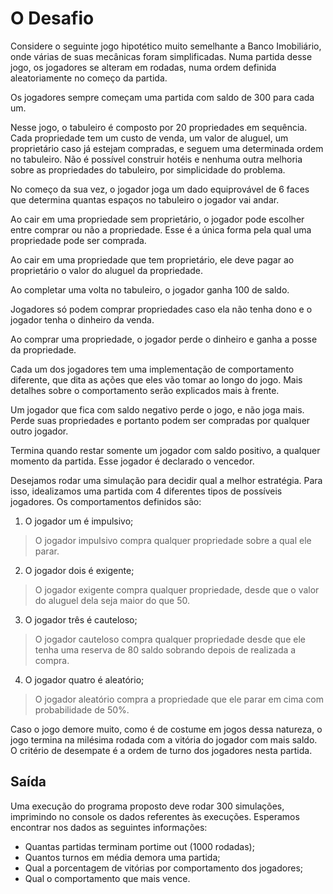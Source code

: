# O Desafio

Considere o seguinte jogo hipotético muito semelhante a Banco Imobiliário, onde várias de suas mecânicas
foram simplificadas. Numa partida desse jogo, os jogadores se alteram em rodadas, numa ordem definida
aleatoriamente no começo da partida. 

Os jogadores sempre começam uma partida com saldo de 300 para
cada um.

Nesse jogo, o tabuleiro é composto por 20 propriedades em sequência. Cada propriedade tem um custo de
venda, um valor de aluguel, um proprietário caso já estejam compradas, e seguem uma determinada ordem no
tabuleiro. Não é possível construir hotéis e nenhuma outra melhoria sobre as propriedades do tabuleiro, por simplicidade do problema.

No começo da sua vez, o jogador joga um dado equiprovável de 6 faces que determina quantas espaços no
tabuleiro o jogador vai andar.

Ao cair em uma propriedade sem proprietário, o jogador pode escolher entre comprar ou não a
propriedade. Esse é a única forma pela qual uma propriedade pode ser comprada.

Ao cair em uma propriedade que tem proprietário, ele deve pagar ao proprietário o valor do aluguel da
propriedade.

Ao completar uma volta no tabuleiro, o jogador ganha 100 de saldo.

Jogadores só podem comprar propriedades caso ela não tenha dono e o jogador tenha o dinheiro da venda.

Ao comprar uma propriedade, o jogador perde o dinheiro e ganha a posse da propriedade.

Cada um dos jogadores tem uma implementação de comportamento diferente, que dita as ações que eles
vão tomar ao longo do jogo. Mais detalhes sobre o comportamento serão explicados mais à frente.

Um jogador que fica com saldo negativo perde o jogo, e não joga mais. Perde suas propriedades e portanto
podem ser compradas por qualquer outro jogador.

Termina quando restar somente um jogador com saldo positivo, a qualquer momento da partida. Esse jogador
é declarado o vencedor.

Desejamos rodar uma simulação para decidir qual a melhor estratégia. Para isso, idealizamos uma partida
com 4 diferentes tipos de possíveis jogadores. Os comportamentos definidos são:

1. O jogador um é impulsivo;

> O jogador impulsivo compra qualquer propriedade sobre a qual ele parar.

2. O jogador dois é exigente;

> O jogador exigente compra qualquer propriedade, desde que o valor do aluguel dela seja maior do que 50.

3. O jogador três é cauteloso;

> O jogador cauteloso compra qualquer propriedade desde que ele tenha uma reserva de 80 saldo sobrando depois de realizada a compra.

4. O jogador quatro é aleatório;

> O jogador aleatório compra a propriedade que ele parar em cima com probabilidade de 50%.

Caso o jogo demore muito, como é de costume em jogos dessa natureza, o jogo termina na milésima rodada com a vitória do jogador com mais saldo. O critério de desempate é a ordem de turno dos jogadores nesta partida.

## Saída

Uma execução do programa proposto deve rodar 300 simulações, imprimindo no console os dados referentes
às execuções. Esperamos encontrar nos dados as seguintes informações:

* Quantas partidas terminam portime out (1000 rodadas);
* Quantos turnos em média demora uma partida;
* Qual a porcentagem de vitórias por comportamento dos jogadores;
* Qual o comportamento que mais vence.